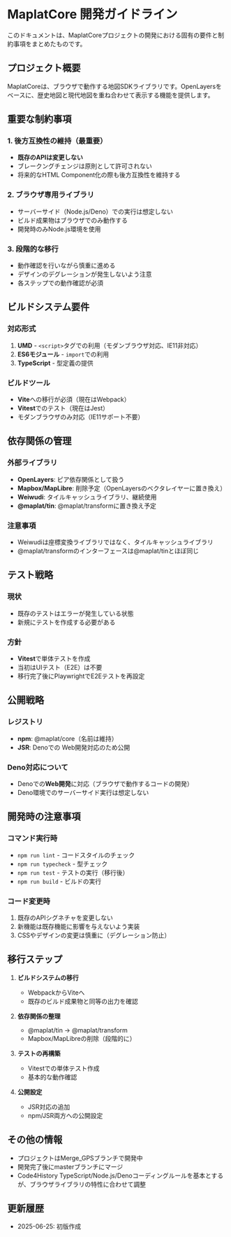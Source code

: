 # MaplatCore 開発ガイドライン

このドキュメントは、MaplatCoreプロジェクトの開発における固有の要件と制約事項をまとめたものです。

## プロジェクト概要

MaplatCoreは、ブラウザで動作する地図SDKライブラリです。OpenLayersをベースに、歴史地図と現代地図を重ね合わせて表示する機能を提供します。

## 重要な制約事項

### 1. 後方互換性の維持（最重要）
- **既存のAPIは変更しない**
- ブレークングチェンジは原則として許可されない
- 将来的なHTML Component化の際も後方互換性を維持する

### 2. ブラウザ専用ライブラリ
- サーバーサイド（Node.js/Deno）での実行は想定しない
- ビルド成果物はブラウザでのみ動作する
- 開発時のみNode.js環境を使用

### 3. 段階的な移行
- 動作確認を行いながら慎重に進める
- デザインのデグレーションが発生しないよう注意
- 各ステップでの動作確認が必須

## ビルドシステム要件

### 対応形式
1. **UMD** - `<script>`タグでの利用（モダンブラウザ対応、IE11非対応）
2. **ES6モジュール** - `import`での利用
3. **TypeScript** - 型定義の提供

### ビルドツール
- **Vite**への移行が必須（現在はWebpack）
- **Vitest**でのテスト（現在はJest）
- モダンブラウザのみ対応（IE11サポート不要）

## 依存関係の管理

### 外部ライブラリ
- **OpenLayers**: ピア依存関係として扱う
- **Mapbox/MapLibre**: 削除予定（OpenLayersのベクタレイヤーに置き換え）
- **Weiwudi**: タイルキャッシュライブラリ、継続使用
- **@maplat/tin**: @maplat/transformに置き換え予定

### 注意事項
- Weiwudiは座標変換ライブラリではなく、タイルキャッシュライブラリ
- @maplat/transformのインターフェースは@maplat/tinとほぼ同じ

## テスト戦略

### 現状
- 既存のテストはエラーが発生している状態
- 新規にテストを作成する必要がある

### 方針
- **Vitest**で単体テストを作成
- 当初はUIテスト（E2E）は不要
- 移行完了後にPlaywrightでE2Eテストを再設定

## 公開戦略

### レジストリ
- **npm**: @maplat/core（名前は維持）
- **JSR**: Denoでの Web開発対応のため公開

### Deno対応について
- Denoでの**Web開発**に対応（ブラウザで動作するコードの開発）
- Deno環境でのサーバーサイド実行は想定しない

## 開発時の注意事項

### コマンド実行時
- `npm run lint` - コードスタイルのチェック
- `npm run typecheck` - 型チェック
- `npm run test` - テストの実行（移行後）
- `npm run build` - ビルドの実行

### コード変更時
1. 既存のAPIシグネチャを変更しない
2. 新機能は既存機能に影響を与えないよう実装
3. CSSやデザインの変更は慎重に（デグレーション防止）

## 移行ステップ

1. **ビルドシステムの移行**
   - WebpackからViteへ
   - 既存のビルド成果物と同等の出力を確認

2. **依存関係の整理**
   - @maplat/tin → @maplat/transform
   - Mapbox/MapLibreの削除（段階的に）

3. **テストの再構築**
   - Vitestでの単体テスト作成
   - 基本的な動作確認

4. **公開設定**
   - JSR対応の追加
   - npm/JSR両方への公開設定

## その他の情報

- プロジェクトはMerge_GPSブランチで開発中
- 開発完了後にmasterブランチにマージ
- Code4History TypeScript/Node.js/Denoコーディングルールを基本とするが、ブラウザライブラリの特性に合わせて調整

## 更新履歴

- 2025-06-25: 初版作成